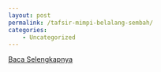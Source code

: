 ```yaml
---
layout: post
permalink: /tafsir-mimpi-belalang-sembah/
categories:
    - Uncategorized
---
```


[Baca Selengkapnya](/07)
